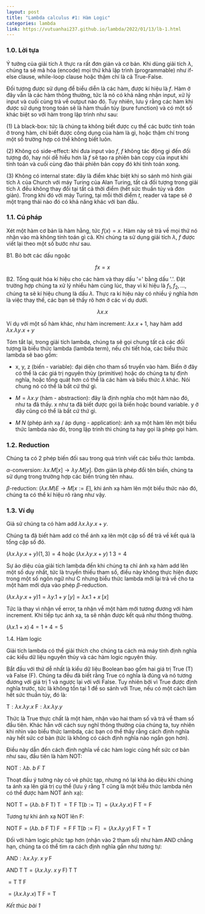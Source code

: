 ```yaml
---
layout: post
title: "Lambda calculus #1: Hàm Logic"
categories: lambda
link: https://vutuanhai237.github.io/lambda/2022/01/13/lb-1.html
---
```


### **1.0. Lời tựa**

Ý tưởng của giải tích $\lambda$ thực ra rất đơn giản và cơ bản. Khi dùng giải tích $\lambda$, chúng ta sẽ mã hóa (encode) mọi thứ khả lập trình (programmable) như if-else clause, while-loop clause hoặc thậm chí là cả True-False.

Đối tượng được sử dụng để biểu diễn là các hàm, được kí hiệu là $f$. Hàm ở đây vẫn là các hàm thông thường, tức là nó có khả năng nhận input, xử lý input và cuối cùng trả về output nào đó. Tuy nhiên, lưu ý rằng các hàm khi được sử dụng trong toán sẽ là hàm thuần túy (pure function) và có một số khác biệt so với hàm trong lập trình như sau:

(1) Là black-box: tức là chúng ta không biết được cụ thể các bước tính toán ở trong hàm, chỉ biết được công dụng của hàm là gì, hoặc thậm chí trong một số trường hợp có thể không biết luôn.

(2) Không có side-effect: khi đưa input vào $f$, $f$ không tác động gì đến đối tượng đó, hay nói dễ hiểu hơn là $f$ sẽ tạo ra phiên bản copy của input khi tính toán và cuối cùng đào thải phiên bản copy đó khi tính toán xong.

(3) Không có internal state: đây là điểm khác biệt khi so sánh mô hình giải tích $\lambda$ của Church với máy Turing của Alan Turing, tất cả đối tượng trong giải tích $\lambda$ đều không thay đổi tại tất cả thời điểm (hết sức thuần túy và đơn giản). Trong khi đó với máy Turing, tại mỗi thời điểm $t$, reader và tape sẽ ở một trạng thái nào đó có khả năng khác với ban đầu.

### 1.1. Cú pháp

Xét một hàm cơ bản là hàm hằng, tức $f(x)=x$. Hàm này sẽ trả về mọi thứ nó nhận vào mà không tính toán gì cả. Khi chúng ta sử dụng giải tích $\lambda$, $f$ được viết lại theo một số bước như sau.

B1. Bỏ bớt các dấu ngoặc

$$
f x = x
$$

B2. Tổng quát hóa kí hiệu cho các hàm và thay dấu '=' bằng dấu '.'. Đặt trường hợp chúng ta xử lý nhiều hàm cùng lúc, thay vì kí hiệu là $f_1,f_2,...$, chúng ta sẽ kí hiệu chung là dấu $\lambda$. Thực ra kí hiệu này có nhiều ý nghĩa hơn là việc thay thế, các bạn sẽ thấy rõ hơn ở các ví dụ dưới.

$$
\lambda x.x
$$

Ví dụ với một số hàm khác, như hàm increment: $\lambda x.x+1$, hay hàm add $\lambda x.\lambda y.x+y$

Tóm tắt lại, trong giải tích lambda, chúng ta sẽ gọi chung tất cả các đối tượng là biểu thức lambda (lambda term), nếu chi tiết hóa, các biểu thức lambda sẽ bao gồm:

- x, y, z (biến - variable): đại diện cho tham số truyền vào hàm. Biến ở đây có thể là các giá trị nguyên thủy (primitive) hoặc do chúng ta tự định nghĩa, hoặc tổng quát hơn có thể là các hàm và biểu thức $\lambda$ khác. Nói chung nó có thể là bất cứ thứ gì.

- $M = \lambda x.y$ (hàm - abstraction): đây là định nghĩa cho một hàm nào đó, như ta đã thấy. x như ta đã biết được gọi là biến hoặc bound variable. y ở đây cũng có thể là bất cứ thứ gì.

- $M\;N$ (phép ánh xạ / áp dụng - application): ánh xạ một hàm lên một biểu thức lambda nào đó, trong lập trình thì chúng ta hay gọi là phép gọi hàm.


### 1.2. Reduction

Chúng ta có 2 phép biến đối sau trong quá trình viết các biểu thức lambda.

$\alpha$-conversion: $\lambda x.M[x]\rightarrow\lambda y.M[y]$. Đơn giản là phép đổi tên biến, chúng ta sử dụng trong trường hợp các biến trùng tên nhau.

$\beta$-reduction: $(\lambda x.M) E\rightarrow M [x:=E]$, khi ánh xạ hàm lên một biểu thức nào đó, chúng ta có thể kí hiệu rõ ràng như vậy. 

### 1.3. Ví dụ

Giả sử chúng ta có hàm add $\lambda x.\lambda y. x+y$.

Chúng ta đã biết hàm add có thể ánh xạ lên một cặp số để trả về kết quả là tổng cặp số đó.

$(\lambda x.\lambda y. x+y)(1,3) = 4$ hoặc $(\lambda x.\lambda y. x+y)\;1\;3 = 4$

Sự ảo diệu của giải tích lambda đến khi chúng ta chỉ ánh xạ hàm add lên một số duy nhất, tức là truyền thiếu tham số, điều này không thực hiện được trong một số ngôn ngữ như C nhưng biểu thức lambda mới lại trả về cho ta một hàm mới dựa vào phép $\beta$-reduction.

$(\lambda x.\lambda y. x+y) 1 = \lambda y.1 + y\;[y]= \lambda x. 1 + x\;[x]$

Tức là thay vì nhận về error, ta nhận về một hàm mới tương đương với hàm increment. Khi tiếp tục ánh xạ, ta sẽ nhận được kết quả như thông thường.

$(\lambda x. 1 + x)\;4 = 1 + 4 = 5$

1.4. Hàm logic

Giải tích lambda có thể giải thích cho chúng ta cách mà máy tính định nghĩa các kiểu dữ liệu nguyên thủy và các hàm logic nguyên thủy.

Bắt đầu với thứ dễ nhất là kiểu dữ liệu Boolean bao gồm hai giá trị True (T) và False (F). Chúng ta đều đã biết rằng True có nghĩa là đúng và nó tương đương với giá trị 1 và ngược lại với với False. Tuy nhiên bởi vì True được định nghĩa trước, tức là không tồn tại 1 để so sánh với True, nếu có một cách làm hết sức thuần túy, đó là:

$\text{T}: \lambda x. \lambda y. x$
$\text{F}: \lambda x. \lambda y. y$

Thức là True thực chất là một hàm, nhận vào hai tham số và trả về tham số đầu tiên. Khác hẳn với cách suy nghĩ thông thường của chúng ta, tuy nhiên khi nhìn vào biểu thức lambda, các bạn có thể thấy rằng cách định nghĩa này hết sức cơ bản (tức là không có cách định nghĩa nào ngắn gọn hơn).

Điều này dẫn đến cách định nghĩa về các hàm logic cũng hết sức cơ bản như sau, đầu tiên là hàm NOT:

$\text{NOT}: \lambda b.\;b\;F\;T$

Thoạt đầu ý tưởng này có vẻ phức tạp, nhưng nó lại khá ảo diệu khi chúng ta ánh xạ lên giá trị cụ thể  (lưu ý rằng T cũng là một biểu thức lambda nên có thể được hàm NOT ánh xạ):

$\text{NOT}\;\text{T}=(\lambda b.\;b\;\text{F}\;\text{T})\;\text{T}$
$=\text{T}\;\text{F}\;\text{T} [b:=\text{T}]$
$=(\lambda x. \lambda y. x)\;\text{F}\;\text{T}=\text{F}$

Tương tự khi ánh xạ NOT lên F:

$\text{NOT}\;\text{F}=(\lambda b.\;b\;\text{F}\;\text{T})\;\text{F}$
$=\text{F}\;\text{F}\;\text{T} [b:=\text{F}]$
$=(\lambda x. \lambda y. y)\;\text{F}\;\text{T}=\text{T}$

Đối với hàm logic phức tạp hơn (nhận vào 2 tham số) như hàm AND chẳng hạn, chúng ta có thể tìm ra cách định nghĩa gần như tương tự:

$\text{AND}: \lambda x. \lambda y.\;x\;y\;\text{F}$

$\text{AND}\;\text{T}\;\text{T} = (\lambda x.\lambda y.\;x\;y\;\text{F})\;\text{T}\;\text{T}$

$=\text{T}\;\text{T}\;\text{F}$

$=(\lambda x. \lambda y. x)\;\text{T}\;\text{F}=\text{T}$

*Kết thúc bài 1*
